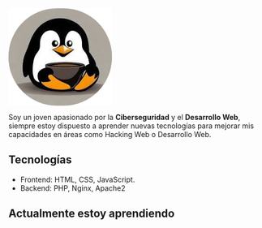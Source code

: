 <img align='center' src='images/avatar.png' width='auto'>  

Soy un joven apasionado por la **Ciberseguridad** y el **Desarrollo Web**, siempre estoy dispuesto a aprender nuevas tecnologías para mejorar mis capacidades en áreas como Hacking Web o Desarrollo Web.

## Tecnologías
- Frontend: HTML, CSS, JavaScript.
- Backend: PHP, Nginx, Apache2

## Actualmente estoy aprendiendo